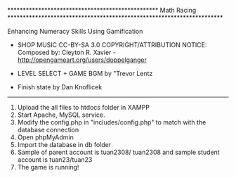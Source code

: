 ************************************************* Math Racing **********************************************************************

Enhancing Numeracy Skills Using Gamification

- SHOP MUSIC
CC-BY-SA 3.0
COPYRIGHT/ATTRIBUTION NOTICE: 
Composed by: Cleyton R. Xavier - http://opengameart.org/users/doppelganger

- LEVEL SELECT + GAME BGM by "Trevor Lentz

- Finish state by Dan Knoflicek
*************************************************************************************************************************************
1. Upload the all files to htdocs folder in XAMPP
2. Start Apache, MySQL service.
3. Modify the config.php in "includes/config.php" to match with the database connection
4. Open phpMyAdmin
5. Import the database in db folder
5. Sample of parent account is tuan2308/ tuan2308 and sample student account is tuan23/tuan23
6. The game is running!
